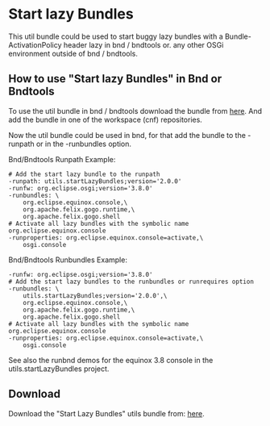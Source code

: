 # Start lazy Bundles

This util bundle could be used to start buggy lazy bundles with a Bundle-ActivationPolicy header lazy in bnd / bndtools or.
 any other OSGi environment outside of bnd / bndtools. 

## How to use "Start lazy Bundles" in Bnd or Bndtools

To use the util bundle in bnd / bndtools download the bundle from [here](https://github.com/tux2323/Start-lazy-Bundles/blob/bndtools-v2.0.0/cnf/releaserepo/utils.startLazyBundles/utils.startLazyBundles-2.0.0.jar?raw=true). 
And add the bundle in one of the workspace (cnf) repositories.

Now the util bundle could be used in bnd, for that add the bundle to the -runpath or in the -runbundles option.

Bnd/Bndtools Runpath Example:

	# Add the start lazy bundle to the runpath
	-runpath: utils.startLazyBundles;version='2.0.0'
	-runfw: org.eclipse.osgi;version='3.8.0'
	-runbundles: \
		org.eclipse.equinox.console,\
		org.apache.felix.gogo.runtime,\
		org.apache.felix.gogo.shell
	# Activate all lazy bundles with the symbolic name org.eclipse.equinox.console
	-runproperties: org.eclipse.equinox.console=activate,\
		osgi.console

Bnd/Bndtools Runbundles Example:

	-runfw: org.eclipse.osgi;version='3.8.0'
	# Add the start lazy bundles to the runbundles or runrequires option
	-runbundles: \
		utils.startLazyBundles;version='2.0.0',\
		org.eclipse.equinox.console,\
		org.apache.felix.gogo.runtime,\
		org.apache.felix.gogo.shell
	# Activate all lazy bundles with the symbolic name org.eclipse.equinox.console
	-runproperties: org.eclipse.equinox.console=activate,\
		osgi.console
		
See also the runbnd demos for the equinox 3.8 console in the utils.startLazyBundles project.

## Download 

Download the "Start Lazy Bundles" utils bundle from: [here](https://github.com/tux2323/Start-lazy-Bundles/blob/bndtools-v2.0.0/cnf/releaserepo/utils.startLazyBundles/utils.startLazyBundles-2.0.0.jar?raw=true). 